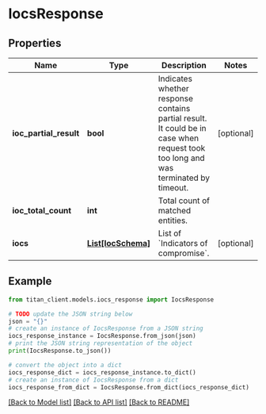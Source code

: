 # IocsResponse


## Properties

Name | Type | Description | Notes
------------ | ------------- | ------------- | -------------
**ioc_partial_result** | **bool** | Indicates whether response contains partial result. It could be in case when request took too long and was terminated by timeout. | [optional] 
**ioc_total_count** | **int** | Total count of matched entities. | 
**iocs** | [**List[IocSchema]**](IocSchema.md) | List of &#x60;Indicators of compromise&#x60;. | [optional] 

## Example

```python
from titan_client.models.iocs_response import IocsResponse

# TODO update the JSON string below
json = "{}"
# create an instance of IocsResponse from a JSON string
iocs_response_instance = IocsResponse.from_json(json)
# print the JSON string representation of the object
print(IocsResponse.to_json())

# convert the object into a dict
iocs_response_dict = iocs_response_instance.to_dict()
# create an instance of IocsResponse from a dict
iocs_response_from_dict = IocsResponse.from_dict(iocs_response_dict)
```
[[Back to Model list]](../README.md#documentation-for-models) [[Back to API list]](../README.md#documentation-for-api-endpoints) [[Back to README]](../README.md)


